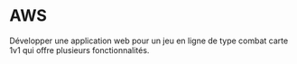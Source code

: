 # AWS
Développer une application web pour un jeu en ligne de type combat carte 1v1 qui offre plusieurs fonctionnalités.

